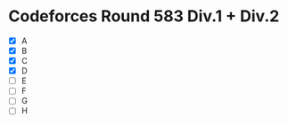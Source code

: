 # Codeforces Round 583 Div.1 + Div.2

- [x] A
- [x] B
- [x] C
- [x] D
- [ ] E
- [ ] F
- [ ] G
- [ ] H